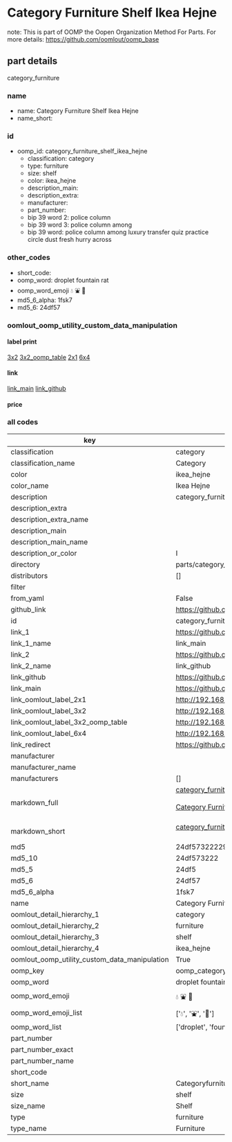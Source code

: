 # Category Furniture Shelf Ikea Hejne  

note: This is part of OOMP the Oopen Organization Method For Parts. For more details: https://github.com/oomlout/oomp_base

##  part details
  



category_furniture



### name
* name: Category Furniture Shelf Ikea Hejne
* name_short: 
### id
* oomp_id: category_furniture_shelf_ikea_hejne
  * classification: category
  * type: furniture
  * size: shelf
  * color: ikea_hejne
  * description_main: 
  * description_extra: 
  * manufacturer: 
  * part_number: 
  * bip 39 word 2: police column
  * bip 39 word 3: police column among
  * bip 39 word: police column among luxury transfer quiz practice circle dust fresh hurry across

### other_codes
* short_code: 
* oomp_word: droplet fountain rat
* oomp_word_emoji :droplet: :fountain: :rat:
* md5_6_alpha: 1fsk7
* md5_6: 24df57






### oomlout_oomp_utility_custom_data_manipulation
#### label print
[3x2](http://192.168.1.245:1112/?label=oomp%201fsk7)
[3x2_oomp_table](http://192.168.1.108:1112/?label=oomp%201fsk7)
[2x1](http://192.168.1.242:1112/?label=oomp%201fsk7)
[6x4](http://192.168.1.55:1112/?label=oomp%201fsk7)    

#### link

[link_main](https://github.com/oomlout/oomlout_oomp_version_1_messy/tree/main/parts/category_furniture_shelf_ikea_hejne) [link_github](https://github.com/oomlout/oomlout_oomp_version_1_messy/tree/main/parts/category_furniture_shelf_ikea_hejne)                             

#### price







### all codes 
| key | value |  
| --- | --- |  
| classification | category |  
| classification_name | Category |  
| color | ikea_hejne |  
| color_name | Ikea Hejne |  
| description | category_furniture |  
| description_extra |  |  
| description_extra_name |  |  
| description_main |  |  
| description_main_name |  |  
| description_or_color | I  |  
| directory | parts/category_furniture_shelf_ikea_hejne |  
| distributors | [] |  
| filter |  |  
| from_yaml | False |  
| github_link | https://github.com/oomlout/oomlout_oomp_part_src/tree/main/parts/category_furniture_shelf_ikea_hejne |  
| id | category_furniture_shelf_ikea_hejne |  
| link_1 | https://github.com/oomlout/oomlout_oomp_version_1_messy/tree/main/parts/category_furniture_shelf_ikea_hejne |  
| link_1_name | link_main |  
| link_2 | https://github.com/oomlout/oomlout_oomp_version_1_messy/tree/main/parts/category_furniture_shelf_ikea_hejne |  
| link_2_name | link_github |  
| link_github | https://github.com/oomlout/oomlout_oomp_version_1_messy/tree/main/parts/category_furniture_shelf_ikea_hejne |  
| link_main | https://github.com/oomlout/oomlout_oomp_version_1_messy/tree/main/parts/category_furniture_shelf_ikea_hejne |  
| link_oomlout_label_2x1 | http://192.168.1.242:1112/?label=oomp%201fsk7 |  
| link_oomlout_label_3x2 | http://192.168.1.245:1112/?label=oomp%201fsk7 |  
| link_oomlout_label_3x2_oomp_table | http://192.168.1.108:1112/?label=oomp%201fsk7 |  
| link_oomlout_label_6x4 | http://192.168.1.55:1112/?label=oomp%201fsk7 |  
| link_redirect | https://github.com/oomlout/oomlout_oomp_version_1_messy/tree/main/parts/category_furniture_shelf_ikea_hejne |  
| manufacturer |  |  
| manufacturer_name |  |  
| manufacturers | [] |  
| markdown_full | [category_furniture_shelf_ikea_hejne](none)<br>[](none)<br>[Category Furniture Shelf Ikea Hejne](none)<br><br> |  
| markdown_short | [category_furniture_shelf_ikea_hejne](none)<br><br> |  
| md5 | 24df57322229352ebff398540fcb753d |  
| md5_10 | 24df573222 |  
| md5_5 | 24df5 |  
| md5_6 | 24df57 |  
| md5_6_alpha | 1fsk7 |  
| name | Category Furniture Shelf Ikea Hejne |  
| oomlout_detail_hierarchy_1 | category |  
| oomlout_detail_hierarchy_2 | furniture |  
| oomlout_detail_hierarchy_3 | shelf |  
| oomlout_detail_hierarchy_4 | ikea_hejne |  
| oomlout_oomp_utility_custom_data_manipulation | True |  
| oomp_key | oomp_category_furniture_shelf_ikea_hejne |  
| oomp_word | droplet fountain rat |  
| oomp_word_emoji | :droplet: :fountain: :rat: |  
| oomp_word_emoji_list | [':droplet:', ':fountain:', ':rat:'] |  
| oomp_word_list | ['droplet', 'fountain', 'rat'] |  
| part_number |  |  
| part_number_exact |  |  
| part_number_name |  |  
| short_code |  |  
| short_name | Categoryfurniture |  
| size | shelf |  
| size_name | Shelf |  
| type | furniture |  
| type_name | Furniture |  
